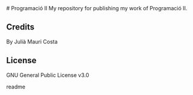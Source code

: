 <snippet>
  <content>
# Programació II
My repository for publishing my work of Programació II.

## Credits
By Julià Mauri Costa

## License
GNU General Public License v3.0

  <tabTrigger>readme</tabTrigger>
</snippet>
